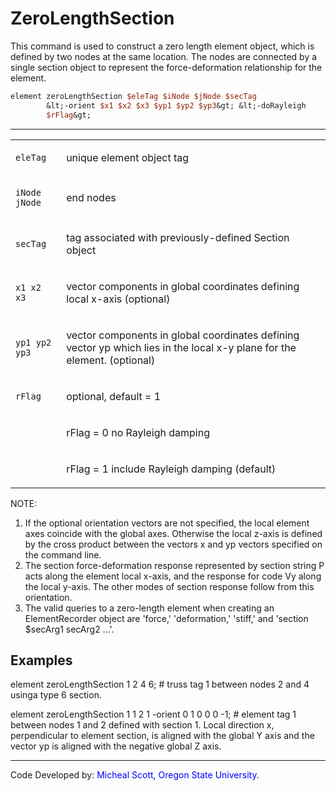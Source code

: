 # ZeroLengthSection

<p>This command is used to construct a zero length element object, which
is defined by two nodes at the same location. The nodes are connected by
a single section object to represent the force-deformation relationship
for the element.</p>

```tcl
element zeroLengthSection $eleTag $iNode $jNode $secTag
        &lt;-orient $x1 $x2 $x3 $yp1 $yp2 $yp3&gt; &lt;-doRayleigh
        $rFlag&gt;
```

<hr />
<table>
<tbody>
<tr class="odd">
<td><code class="parameter-table-variable">eleTag</code></td>
<td><p>unique element object tag</p></td>
</tr>
<tr class="even">
<td><p><code class="parameter-table-variable">iNode jNode</code></p></td>
<td><p>end nodes</p></td>
</tr>
<tr class="odd">
<td><code class="parameter-table-variable">secTag</code></td>
<td><p>tag associated with previously-defined Section object</p></td>
</tr>
<tr class="even">
<td><p><code class="parameter-table-variable">x1 x2 x3</code></p></td>
<td><p>vector components in global coordinates defining local x-axis
(optional)</p></td>
</tr>
<tr class="odd">
<td><p><code class="parameter-table-variable">yp1 yp2 yp3</code></p></td>
<td><p>vector components in global coordinates defining vector yp which
lies in the local x-y plane for the element. (optional)</p></td>
</tr>
<tr class="even">
<td><code class="parameter-table-variable">rFlag</code></td>
<td><p>optional, default = 1</p></td>
</tr>
<tr class="odd">
<td></td>
<td><p>rFlag = 0 no Rayleigh damping</p></td>
</tr>
<tr class="even">
<td></td>
<td><p>rFlag = 1 include Rayleigh damping (default)</p></td>
</tr>
</tbody>
</table>
<p>NOTE:</p>
<ol>
<li>If the optional orientation vectors are not specified, the local
element axes coincide with the global axes. Otherwise the local z-axis
is defined by the cross product between the vectors x and yp vectors
specified on the command line.</li>
<li>The section force-deformation response represented by section string
P acts along the element local x-axis, and the response for code Vy
along the local y-axis. The other modes of section response follow from
this orientation.</li>
<li>The valid queries to a zero-length element when creating an
ElementRecorder object are 'force,' 'deformation,' 'stiff,' and 'section
$secArg1 secArg2 ...'.</li>
</ol>

## Examples

<p>element zeroLengthSection 1 2 4 6; # truss tag 1 between nodes 2 and
4 usinga type 6 section.</p>
<p>element zeroLengthSection 1 1 2 1 -orient 0 1 0 0 0 -1; # element tag
1 between nodes 1 and 2 defined with section 1. Local direction x,
perpendicular to element section, is aligned with the global Y axis and
the vector yp is aligned with the negative global Z axis.</p>
<hr />
<p>Code Developed by: <span style="color:blue"> Micheal Scott,
Oregon State University. </span></p>
